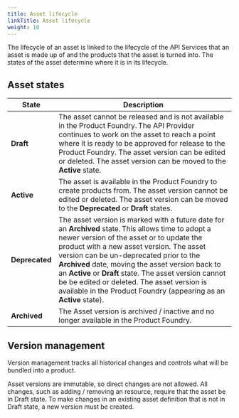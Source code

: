 ```yaml
---
title: Asset lifecycle
linkTitle: Asset lifecycle
weight: 10
---
```


The lifecycle of an asset is linked to the lifecycle of the API Services that an asset is made up of and the products that the asset is turned into. The states of the asset determine where it is in its lifecycle.

## Asset states

| State          | Description                                                                |
|----------------|----------------------------------------------------------------------------|
| **Draft**      | The asset cannot be released and is not available in the Product Foundry. The API Provider continues to work on the asset to reach a point where it is ready to be approved for release to the Product Foundry. The asset version can be edited or deleted. The asset version can be moved to the **Active** state.|
| **Active**     | The asset is available in the Product Foundry to create products from. The asset version cannot be edited or deleted. The asset version can be moved to the **Deprecated** or **Draft** states.|
| **Deprecated** | The asset version is marked with a future date for an **Archived** state. This allows time to adopt a newer version of the asset or to update the product with a new asset version. The asset version can be un-deprecated prior to the **Archived** date, moving the asset version back to an **Active** or **Draft** state. The asset version cannot be be edited or deleted. The asset version is available in the Product Foundry (appearing as an **Active** state).|
| **Archived**   | The Asset version is archived / inactive and no longer available in the Product Foundry.|

## Version management

Version management tracks all historical changes and controls what will be bundled into a product.

Asset versions are immutable, so direct changes are not allowed. All changes, such as adding / removing an resource, require that the asset be in Draft state. To make changes in an existing asset definition that is not in Draft state, a new version must be created.
